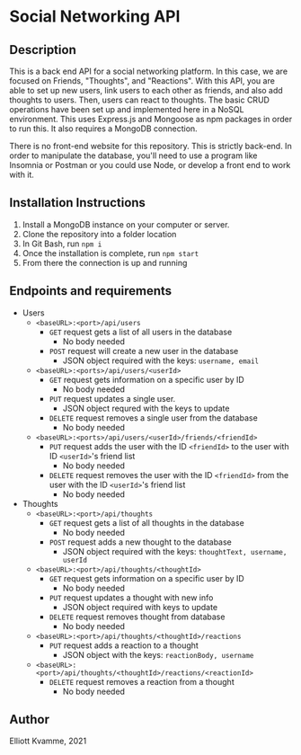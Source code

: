 # Social Networking API

## Description
This is a back end API for a social networking platform. In this case, we are focused on Friends, "Thoughts", and "Reactions". With this API, you are able to set up new users, link users to each other as friends, and also add thoughts to users. Then, users can react to thoughts. The basic CRUD operations have been set up and implemented here in a NoSQL environment. This uses Express.js and Mongoose as npm packages in order to run this. It also requires a MongoDB connection.

There is no front-end website for this repository. This is strictly back-end. In order to manipulate the database, you'll need to use a program like Insomnia or Postman or you could use Node, or develop a front end to work with it.

## Installation Instructions
1. Install a MongoDB instance on your computer or server.
2. Clone the repository into a folder location
3. In Git Bash, run `npm i`
4. Once the installation is complete, run `npm start`
5. From there the connection is up and running

## Endpoints and requirements
- Users
    - `<baseURL>:<port>/api/users`
        - `GET` request gets a list of all users in the database
            - No body needed
        - `POST` request will create a new user in the database
            - JSON object required with the keys: `username, email`
    - `<baseURL>:<ports>/api/users/<userId>`
        - `GET` request gets information on a specific user by ID
            - No body needed
        - `PUT` request updates a single user.
            - JSON object requred with the keys to update
        - `DELETE` request removes a single user from the database
            - No body needed
    - `<baseURL>:<ports>/api/users/<userId>/friends/<friendId>`
        - `PUT` request adds the user with the ID `<friendId>` to the user with ID `<userId>`'s friend list
            - No body needed
        - `DELETE` request removes the user with the ID `<friendId>` from the user with the ID `<userId>`'s friend list
            - No body needed
- Thoughts
    - `<baseURL>:<port>/api/thoughts`
        - `GET` request gets a list of all thoughts in the database
            - No body needed
        - `POST` request adds a new thought to the database
            - JSON object required with the keys: `thoughtText, username, userId`
    - `<baseURL>:<port>/api/thoughts/<thoughtId>`
        - `GET` request gets information on a specific user by ID
            - No body needed
        - `PUT` request updates a thought with new info
            - JSON object required with keys to update
        - `DELETE` request removes thought from database
            - No body needed
    - `<baseURL>:<port>/api/thoughts/<thoughtId>/reactions`
        - `PUT` request adds a reaction to a thought
            - JSON object with the keys: `reactionBody, username`
    - `<baseURL>:<port>/api/thoughts/<thoughtId>/reactions/<reactionId>`
        - `DELETE` request removes a reaction from a thought
            - No body needed

## Author
Elliott Kvamme, 2021